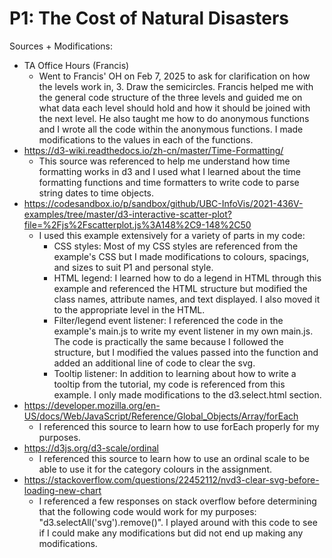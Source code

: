 # P1: The Cost of Natural Disasters

Sources + Modifications:
* TA Office Hours (Francis)
    * Went to Francis' OH on Feb 7, 2025 to ask for clarification on how the levels work in, 3. Draw the semicircles. Francis helped me with the general code structure of the three levels and guided me on what data each level should hold and how it should be joined with the next level. He also taught me how to do anonymous functions and I wrote all the code within the anonymous functions. I made modifications to the values in each of the functions. 
* https://d3-wiki.readthedocs.io/zh-cn/master/Time-Formatting/ 
    * This source was referenced to help me understand how time formatting works in d3 and I used what I learned about the time formatting functions and time formatters to write code to parse string dates to time objects.
* https://codesandbox.io/p/sandbox/github/UBC-InfoVis/2021-436V-examples/tree/master/d3-interactive-scatter-plot?file=%2Fjs%2Fscatterplot.js%3A148%2C9-148%2C50 
    * I used this example extensively for a variety of parts in my code:
        * CSS styles: Most of my CSS styles are referenced from the example's CSS but I made modifications to colours, spacings, and sizes to suit P1 and personal style.
        * HTML legend: I learned how to do a legend in HTML through this example and referenced the HTML structure but modified the class names,  attribute names, and text displayed. I also moved it to the appropriate level in the HTML.
        * Filter/legend event listener: I referenced the code in the example's main.js to write my event listener in my own main.js. The code is practically the same because I followed the structure, but I modified the values passed into the function and added an additional line of code to clear the svg.
        * Tooltip listener: In addition to learning about how to write a tooltip from the tutorial, my code is referenced from this example. I only made modifications to the d3.select.html section.
* https://developer.mozilla.org/en-US/docs/Web/JavaScript/Reference/Global_Objects/Array/forEach 
    * I referenced this source to learn how to use forEach properly for my purposes.
* https://d3js.org/d3-scale/ordinal
    * I referenced this source to learn how to use an ordinal scale to be able to use it for the category colours in the assignment.
* https://stackoverflow.com/questions/22452112/nvd3-clear-svg-before-loading-new-chart
    * I referenced a few responses on stack overflow before determining that the following code would work for my purposes: "d3.selectAll('svg').remove()". I played around with this code to see if I could make any modifications but did not end up making any modifications.